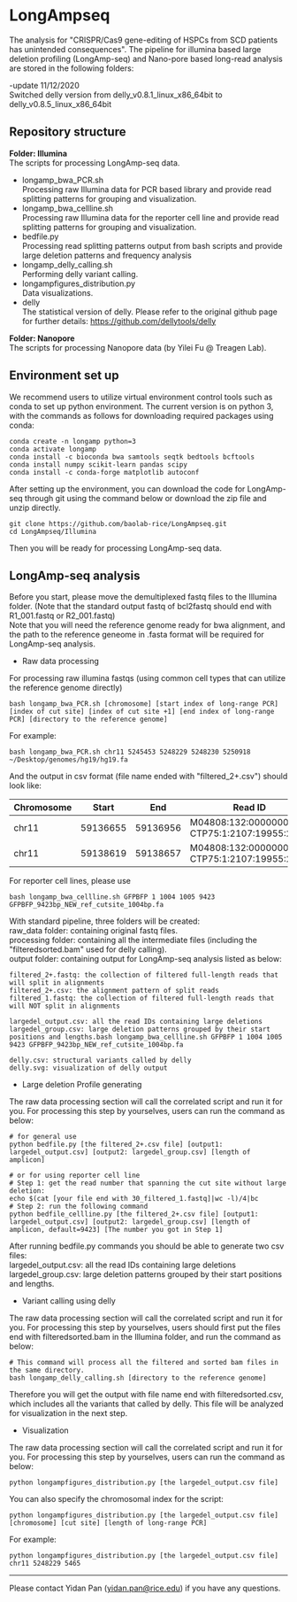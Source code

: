 # LongAmpseq
The analysis for "CRISPR/Cas9 gene-editing of HSPCs from SCD patients has unintended consequences". 
The pipeline for illumina based large deletion profiling (LongAmp-seq) and Nano-pore based long-read analysis are stored in the following folders:  

-update 11/12/2020  
Switched delly version from delly_v0.8.1_linux_x86_64bit to delly_v0.8.5_linux_x86_64bit

## Repository structure
**Folder: Illumina**  
The scripts for processing LongAmp-seq data.  
+ longamp_bwa_PCR.sh  
Processing raw Illumina data for PCR based library and provide read splitting patterns for grouping and visualization.
+ longamp_bwa_cellline.sh  
Processing raw Illumina data for the reporter cell line and provide read splitting patterns for grouping and visualization.
+ bedfile.py  
Processing read splitting patterns output from bash scripts and provide large deletion patterns and frequency analysis  
+ longamp_delly_calling.sh  
Performing delly variant calling.
+ longampfigures_distribution.py  
Data visualizations.
+ delly  
The statistical version of delly. 
Please refer to the original github page for further details: https://github.com/dellytools/delly

  
**Folder: Nanopore**    
The scripts for processing Nanopore data (by Yilei Fu @ Treagen Lab).

## Environment set up
We recommend users to utilize virtual environment control tools such as conda to set up python environment.
The current version is on python 3, with the commands as follows for downloading required packages using conda:  
```
conda create -n longamp python=3
conda activate longamp
conda install -c bioconda bwa samtools seqtk bedtools bcftools
conda install numpy scikit-learn pandas scipy
conda install -c conda-forge matplotlib autoconf
```  

After setting up the environment, you can download the code for LongAmp-seq through git using the command below 
or download the zip file and unzip directly. 
```
git clone https://github.com/baolab-rice/LongAmpseq.git
cd LongAmpseq/Illumina
``` 

Then you will be ready for processing LongAmp-seq data.

## LongAmp-seq analysis

Before you start, please move the demultiplexed fastq files to the Illumina folder.
(Note that the standard output fastq of bcl2fastq should end with R1_001.fastq or R2_001.fastq)  
Note that you will need the reference genome ready for bwa alignment, 
and the path to the reference geneome in .fasta format will be required for LongAmp-seq analysis. 

+ Raw data processing  
 
For processing raw illumina fastqs (using common cell types that can utilize the reference genome directly)
```
bash longamp_bwa_PCR.sh [chromosome] [start index of long-range PCR] [index of cut site] [index of cut site +1] [end index of long-range PCR] [directory to the reference genome]
```
For example:
```
bash longamp_bwa_PCR.sh chr11 5245453 5248229 5248230 5250918 ~/Desktop/genomes/hg19/hg19.fa
```
And the output in csv format (file name ended with "filtered_2+.csv") should look like:

| Chromosome | Start    | End      | Read ID                                      | Score | Strand |
|------------|----------|----------|----------------------------------------------|-------|--------|
| chr11      | 59136655 | 59136956 | M04808:132:000000000-CTP75:1:2107:19955:2557 | 60    | -      |
| chr11      | 59138619 | 59138657 | M04808:132:000000000-CTP75:1:2107:19955:2557 | 60    | -      |

For reporter cell lines, please use 
```
bash longamp_bwa_cellline.sh GFPBFP 1 1004 1005 9423 GFPBFP_9423bp_NEW_ref_cutsite_1004bp.fa
```

With standard pipeline, three folders will be created:  
raw_data folder: containing original fastq files.  
processing folder: containing all the intermediate files (including the "filteredsorted.bam" used for delly calling).  
output folder: containing output for LongAmp-seq analysis listed as below:
```
filtered_2+.fastq: the collection of filtered full-length reads that will split in alignments  
filtered_2+.csv: the alignment pattern of split reads
filtered_1.fastq: the collection of filtered full-length reads that will NOT split in alignments

largedel_output.csv: all the read IDs containing large deletions
largedel_group.csv: large deletion patterns grouped by their start positions and lengths.bash longamp_bwa_cellline.sh GFPBFP 1 1004 1005 9423 GFPBFP_9423bp_NEW_ref_cutsite_1004bp.fa

delly.csv: structural variants called by delly
delly.svg: visualization of delly output
```

+ Large deletion Profile generating  

The raw data processing section will call the correlated script and run it for you. 
For processing this step by yourselves, users can run the command as below:
```
# for general use
python bedfile.py [the filtered_2+.csv file] [output1: largedel_output.csv] [output2: largedel_group.csv] [length of amplicon]

# or for using reporter cell line
# Step 1: get the read number that spanning the cut site without large deletion:
echo $(cat [your file end with 30_filtered_1.fastq]|wc -l)/4|bc
# Step 2: run the following command
python bedfile_cellline.py [the filtered_2+.csv file] [output1: largedel_output.csv] [output2: largedel_group.csv] [length of amplicon, default=9423] [The number you got in Step 1]
```
After running bedfile.py commands you should be able to generate two csv files:  
largedel_output.csv: all the read IDs containing large deletions
largedel_group.csv: large deletion patterns grouped by their start positions and lengths.


+ Variant calling using delly

The raw data processing section will call the correlated script and run it for you. 
For processing this step by yourselves, 
users should first put the files end with filteredsorted.bam in the Illumina folder,
and run the command as below:

```
# This command will process all the filtered and sorted bam files in the same directory.
bash longamp_delly_calling.sh [directory to the reference genome]
```
Therefore you will get the output with file name end with filteredsorted.csv,
which includes all the variants that called by delly.
This file will be analyzed for visualization in the next step.

+ Visualization  

The raw data processing section will call the correlated script and run it for you. 
For processing this step by yourselves, users can run the command as below:
```
python longampfigures_distribution.py [the largedel_output.csv file]
```
You can also specify the chromosomal index for the script:
```
python longampfigures_distribution.py [the largedel_output.csv file] [chromosome] [cut site] [length of long-range PCR]
```
For example:
```
python longampfigures_distribution.py [the largedel_output.csv file] chr11 5248229 5465
```

---------------------------------------

Please contact Yidan Pan (yidan.pan@rice.edu) if you have any questions.